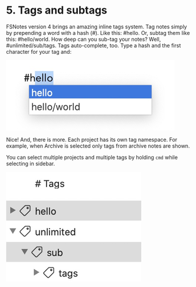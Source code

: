 # 5. Tags and subtags

FSNotes version 4 brings an amazing inline tags system. Tag notes simply by prepending a word with a hash (#). Like this: #hello. Or, subtag them like this: #hello/world. How deep can you sub-tag your notes? Well, #unlimited/sub/tags. Tags auto-complete, too. Type a hash and the first character for your tag and:

![](assets/520e395f-7924-4499-9587-6006a182c685.jpg)

Nice! And, there is more. Each project has its own tag namespace. For example, when Archive is selected only tags from archive notes are shown.

You can select multiple projects and multiple tags by holding `cmd` while selecting in sidebar.

![](assets/586c35e6-ed29-47c5-a795-e4cae5c3a0bc.jpg)
